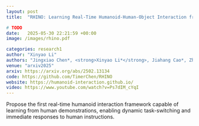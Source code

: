 ```yaml
---
layout: post
title:  "RHINO: Learning Real-Time Humanoid-Human-Object Interaction from Human Demonstrations"

# TODO
date:   2025-05-30 22:21:59 +00:00
image: /images/rhino.pdf

categories: research1
author: "Xinyao Li"
authors: "Jingxiao Chen*, <strong>Xinyao Li*</strong>, Jiahang Cao*, Zhengbang Zhu, Wentao Dong, Minghuan Liu†, Ying Wen, Yong Yu, Liqing Zhang, Weinan Zhang"
venue: "arxiv2025"
arxiv: https://arxiv.org/abs/2502.13134
code: https://github.com/TimerChen/RHINO
website: https://humanoid-interaction.github.io/
video: https://www.youtube.com/watch?v=Ps7dIM_cYqI
---
```

Propose the first real-time humanoid interaction framework capable of learning from human demonstrations, enabling dynamic task-switching and immediate responses to human instructions.
